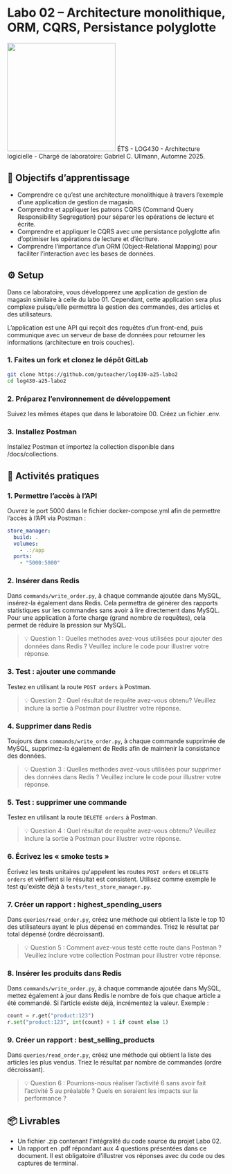 # Labo 02 – Architecture monolithique, ORM, CQRS, Persistance polyglotte
<img src="https://upload.wikimedia.org/wikipedia/commons/2/2a/Ets_quebec_logo.png" width="250">    
ÉTS - LOG430 - Architecture logicielle - Chargé de laboratoire: Gabriel C. Ullmann, Automne 2025.    

## 🎯 Objectifs d’apprentissage
- Comprendre ce qu’est une architecture monolithique à travers l’exemple d’une application de gestion de magasin.
- Comprendre et appliquer les patrons CQRS (Command Query Responsibility Segregation) pour séparer les opérations de lecture et écrite. 
- Comprendre et appliquer le CQRS avec une persistance polyglotte afin d’optimiser les opérations de lecture et d’écriture.
- Comprendre l’importance d’un ORM (Object-Relational Mapping) pour faciliter l’interaction avec les bases de données.

## ⚙️ Setup
Dans ce laboratoire, vous développerez une application de gestion de magasin similaire à celle du labo 01. Cependant, cette application sera plus complexe puisqu’elle permettra la gestion des commandes, des articles et des utilisateurs.

L’application est une API qui reçoit des requêtes d’un front-end, puis communique avec un serveur de base de données pour retourner les informations (architecture en trois couches).

### 1. Faites un fork et clonez le dépôt GitLab
```bash
git clone https://github.com/guteacher/log430-a25-labo2
cd log430-a25-labo2
```

### 2. Préparez l’environnement de développement
Suivez les mêmes étapes que dans le laboratoire 00. Créez un fichier .env.

### 3. Installez Postman
Installez Postman et importez la collection disponible dans /docs/collections.

## 🧪 Activités pratiques

### 1. Permettre l’accès à l’API

Ouvrez le port 5000 dans le fichier docker-compose.yml afin de permettre l’accès à l’API via Postman :
```yaml
store_manager:
  build: .
  volumes:
    - .:/app
  ports:
    - "5000:5000"
```

### 2. Insérer dans Redis
Dans `commands/write_order.py`, à chaque commande ajoutée dans MySQL, insérez-la également dans Redis. Cela permettra de générer des rapports statistiques sur les commandes sans avoir à lire directement dans MySQL. Pour une application à forte charge (grand nombre de requêtes), cela permet de réduire la pression sur MySQL.

> 💡 Question 1 : Quelles methodes avez-vous utilisées pour ajouter des données dans Redis ? Veuillez inclure le code pour illustrer votre réponse.

### 3. Test : ajouter une commande
Testez en utilisant la route `POST orders` à Postman.

> 💡 Question 2 : Quel résultat de requête avez-vous obtenu? Veuillez inclure la sortie à Postman pour illustrer votre réponse.

### 4. Supprimer dans Redis
Toujours dans `commands/write_order.py`, à chaque commande supprimée de MySQL, supprimez-la également de Redis afin de maintenir la consistance des données.

> 💡 Question 3 : Quelles methodes avez-vous utilisées pour supprimer des données dans Redis ? Veuillez inclure le code pour illustrer votre réponse.

### 5. Test : supprimer une commande
Testez en utilisant la route `DELETE orders` à Postman.

> 💡 Question 4 : Quel résultat de requête avez-vous obtenu? Veuillez inclure la sortie à Postman pour illustrer votre réponse.

### 6. Écrivez les « smoke tests »
Écrivez les tests unitaires qu'appelent les routes `POST orders` et  `DELETE orders` et vérifient si le résultat est consistent. Utilisez comme exemple le test qu'existe dèjá à `tests/test_store_manager.py`.

### 7. Créer un rapport : highest_spending_users
Dans `queries/read_order.py`, créez une méthode qui obtient la liste le top 10 des utilisateurs ayant le plus dépensé en commandes. Triez le résultat par total dépensé (ordre décroissant).

> 💡 Question 5 : Comment avez-vous testé cette route dans Postman ? Veuillez inclure votre collection Postman pour illustrer votre réponse.

### 8. Insérer les produits dans Redis
Dans `commands/write_order.py`, à chaque commande ajoutée dans MySQL, mettez également à jour dans Redis le nombre de fois que chaque article a été commandé. Si l’article existe déjà, incrémentez la valeur. Exemple :
```python
count = r.get("product:123")
r.set("product:123", int(count) + 1 if count else 1)
```

### 9. Créer un rapport : best_selling_products
Dans `queries/read_order.py`, créez une méthode qui obtient la liste des articles les plus vendus. Triez le résultat par nombre de commandes (ordre décroissant).

> 💡 Question 6 : Pourrions-nous réaliser l’activité 6 sans avoir fait l’activité 5 au préalable ? Quels en seraient les impacts sur la performance ?

## 📦 Livrables
- Un fichier .zip contenant l’intégralité du code source du projet Labo 02.
- Un rapport en .pdf répondant aux 4 questions présentées dans ce document. Il est obligatoire d’illustrer vos réponses avec du code ou des captures de terminal.
